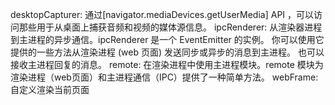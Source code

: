 <!--
 * @Description: 渲染进程
 * @Author: 鲁大师
 * @Date: 2020-03-18 10:25:22
 * @LastEditors: 鲁大师
 * @LastEditTime: 2020-03-18 11:33:58
 -->
desktopCapturer: 通过[navigator.mediaDevices.getUserMedia] API ，可以访问那些用于从桌面上捕获音频和视频的媒体源信息。
ipcRenderer: 从渲染器进程到主进程的异步通信。ipcRenderer 是一个 EventEmitter 的实例。 你可以使用它提供的一些方法从渲染进程 (web 页面) 发送同步或异步的消息到主进程。 也可以接收主进程回复的消息。
remote: 在渲染进程中使用主进程模块。remote 模块为渲染进程（web页面）和主进程通信（IPC）提供了一种简单方法。
webFrame: 自定义渲染当前页面

